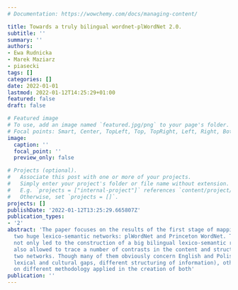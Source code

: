 ```yaml
---
# Documentation: https://wowchemy.com/docs/managing-content/

title: Towards a truly bilingual wordnet-plWordNet 2.0.
subtitle: ''
summary: ''
authors:
- Ewa Rudnicka
- Marek Maziarz
- piasecki
tags: []
categories: []
date: 2022-01-01
lastmod: 2022-01-12T14:25:29+01:00
featured: false
draft: false

# Featured image
# To use, add an image named `featured.jpg/png` to your page's folder.
# Focal points: Smart, Center, TopLeft, Top, TopRight, Left, Right, BottomLeft, Bottom, BottomRight.
image:
  caption: ''
  focal_point: ''
  preview_only: false

# Projects (optional).
#   Associate this post with one or more of your projects.
#   Simply enter your project's folder or file name without extension.
#   E.g. `projects = ["internal-project"]` references `content/project/deep-learning/index.md`.
#   Otherwise, set `projects = []`.
projects: []
publishDate: '2022-01-12T13:25:29.665807Z'
publication_types:
- '2'
abstract: 'The paper focuses on the results of the first stage of mapping between
  two huge lexico-semantic networks: plWordNet and Princeton WordNet. The mapping
  not only led to the construction of a big bilingual lexico-semantic resource, but
  also allowed to trace a number of contrasts in the content and structure of the
  two networks. Though many of them obviously concern English and Polish lexis (eg
  lexical and cultural gaps, different structuring of information), other are contingent
  on different methodology applied in the creation of both'
publication: ''
---
```

